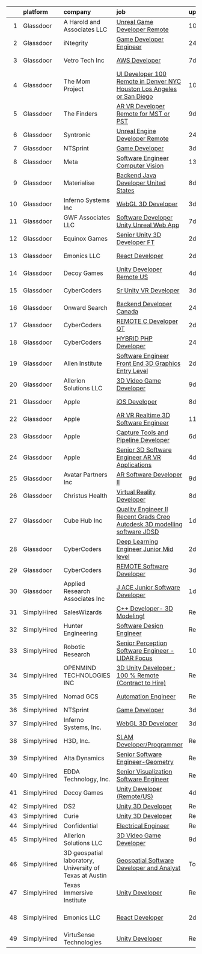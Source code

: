 

|    | platform    | company                                                 | job                                                                                                                                                                                                                                                                                                                                                                                                                                                                                                                                                                                                                                                                                                                                                                                                                                                                                                                                                                                                                                                                                                                                                                                                                                                                                                                                                                                                                                                                    | update_time   | location                        |
|---:|:------------|:--------------------------------------------------------|:-----------------------------------------------------------------------------------------------------------------------------------------------------------------------------------------------------------------------------------------------------------------------------------------------------------------------------------------------------------------------------------------------------------------------------------------------------------------------------------------------------------------------------------------------------------------------------------------------------------------------------------------------------------------------------------------------------------------------------------------------------------------------------------------------------------------------------------------------------------------------------------------------------------------------------------------------------------------------------------------------------------------------------------------------------------------------------------------------------------------------------------------------------------------------------------------------------------------------------------------------------------------------------------------------------------------------------------------------------------------------------------------------------------------------------------------------------------------------|:--------------|:--------------------------------|
|  1 | Glassdoor   | A  Harold and Associates  LLC                           | [Unreal Game Developer  Remote ](https://www.glassdoor.com/partner/jobListing.htm?pos=129&ao=1136043&s=58&guid=000001832635a40583da1c1296a59e15&src=GD_JOB_AD&t=SR&vt=w&ea=1&cs=1_a24a5c13&cb=1662793393530&jobListingId=1008103788961&jrtk=3-0-1gcj3b91his14801-1gcj3b92123e0000-bb7e0099cf957963-)                                                                                                                                                                                                                                                                                                                                                                                                                                                                                                                                                                                                                                                                                                                                                                                                                                                                                                                                                                                                                                                                                                                                                                   | 10d           | Jacksonville, FL                |
|  2 | Glassdoor   | iNtegrity                                               | [Game Developer Engineer](https://www.glassdoor.com/partner/jobListing.htm?pos=104&ao=1110586&s=58&guid=000001832635a40583da1c1296a59e15&src=GD_JOB_AD&t=SR&vt=w&ea=1&cs=1_2f837bef&cb=1662793393527&jobListingId=1008129780323&cpc=5E31031E1AFF45A7&jrtk=3-0-1gcj3b91his14801-1gcj3b92123e0000-4573d5f5e8c55fc0--6NYlbfkN0C7QpSfatUTTt_pWYjh4fmCixpaZixxEgk6WqG2e9JFSn8PLDX21so4BUVMbM-nBKhUj69Sr6OpTqYDA7c7087Zkx1rCN74-lugdvlBewCd_1ZIW96wtt_ZQBL96XnFuywy5_D_RtQVA2RWdPeLXY6wv17lUkoo63IjPOysvG-AS5xisPuiO1ZcwYqzUtykwDh_tDbwXd2mM6ReiDep_KxIkBGmgudrBSbvxCCQ-OBDWiq8HZw7wFAfw6a7PYx5ZYCSbXs7E1t8rHvdHVK-evg1rk7q-im_upQPtRHnF7KeafbnduNqBdg-I74-ZdoG9VbLhJKKmNP8qYbKWejJyhFiplMm5qrQVw8sftZsbr3Tak74nz9J6EIchlXOJGk4mRUpKIuB3Gn8qUWdVaGbEp9M0GDWNnnQLKkC6R12GpnibVkOA37anI9YmeB_QeNMnKelwAnEYZO2yi9EOd9cXtUyni_dcsFIdKkKfFzGrxKeBEosV-m39vOjL6wjuhMh4C3Gdxe3LcMFkQ%3D%3D)                                                                                                                                                                                                                                                                                                                                                                                                                                                                                                                                                                                         | 24h           | Las Vegas, NV                   |
|  3 | Glassdoor   | Vetro Tech Inc                                          | [AWS Developer](https://www.glassdoor.com/partner/jobListing.htm?pos=128&ao=1136043&s=58&guid=000001832635a40583da1c1296a59e15&src=GD_JOB_AD&t=SR&vt=w&ea=1&cs=1_19d293d8&cb=1662793393529&jobListingId=1008114667294&jrtk=3-0-1gcj3b91his14801-1gcj3b92123e0000-79b4c7d52662a4ae-)                                                                                                                                                                                                                                                                                                                                                                                                                                                                                                                                                                                                                                                                                                                                                                                                                                                                                                                                                                                                                                                                                                                                                                                    | 7d            | San Jose, CA                    |
|  4 | Glassdoor   | The Mom Project                                         | [UI Developer  100  Remote in Denver  NYC  Houston  Los Angeles or San Diego ](https://www.glassdoor.com/partner/jobListing.htm?pos=110&ao=1110586&s=58&guid=000001832635a40583da1c1296a59e15&src=GD_JOB_AD&t=SR&vt=w&cs=1_5991db93&cb=1662793393527&jobListingId=1008104756582&cpc=26740BCDE5E48596&jrtk=3-0-1gcj3b91his14801-1gcj3b92123e0000-ef8a33a40c519195--6NYlbfkN0BDp_epf89aHDQhKpPegNJQ_ldQpEFZQsM9OcONMGxWx6pU56EKHF58QjVdAUvn2gXgAhQQvxpsNH7fDirUEibY3AvzPTiNNIe4lTw8eWZPCo-5zhozJ_ZTGQvXqJdul8yHi4U4MoqVYQZpUCAZKTGbcZMhPFF33iqC6pcimaZZ_xHfpC2Jd97uYaSvUggBu6OS-r4gAfaavRoIyHT76tqfZCrNr1yszRGOdhc_WMRzzTBqMCDL4TInFEg9Bivc9iIpARWHsYOnOYURt9jar23ZKEKhrah-OWL_J33prbuR6_zNLvgWkTM0wFaIZP4MunIPZt9s5lBMKSWleBBN1OvWHc62s_yc0RVkeFg7iVW3F3PPFlpSHsAfacbuLSx3nd3ZfuJkfd8TNU-kjm7pCBtsKjXSZRSjJmqTAaFkDWk2fBJhwPtdsUQH_aOFDNS-x6Uu7K1iphKC0PIA432KsTeh6GLC8qnPCBg0c0rYohW8BdWpI3g5t5_uhIEfCSRzGJEewzc3uLHKiI0bi3Z9v4hfFnTwfKKkk_jGKoSEyzi74Vi0ISvP4PtgxDbo178tPj_g8zUioBupwg%3D%3D)                                                                                                                                                                                                                                                                                                                                                                                                                                                                         | 10d           | Denver, CO                      |
|  5 | Glassdoor   | The Finders                                             | [AR VR Developer   Remote for MST or PST](https://www.glassdoor.com/partner/jobListing.htm?pos=116&ao=1110586&s=58&guid=000001832635a40583da1c1296a59e15&src=GD_JOB_AD&t=SR&vt=w&ea=1&cs=1_94063fae&cb=1662793393528&jobListingId=1008106385070&cpc=1CBFC3E34E2A31FF&jrtk=3-0-1gcj3b91his14801-1gcj3b92123e0000-76e8d4ed4d326d96--6NYlbfkN0AYo_ysEmi-N9D-g6x4hDoxwWbDzILIh7p3iecCghkOgCCQ9Hjx-p_46PTVF05XzNP5Z5K71OiC6zoUMdSW3LZvMzecx9XPoBXy4TghAeCSdb8dXvKrDUkzgIaCWvmYeo1SeQbGFdI4NQnpIbRQDunnf92V0Ep1OSri4gPT5T2YNh8Y-j5fvXhZ7qLhd99Y6x9uGNFu9uLzJms86YuW-3Sv6Gt5lX5C11BC53Hc9P-Mha0aAU23M0ObzihmVkTG4cNaU9C40IvFU8n7ow0cuDQ-ieaplUqhTEW_-DRHfwBPGGS8mqg2c5btDKSbD7dmc2xtX2vvt_AgctWRFOw4_vhn6M6_fG1HvUHzGhhR7SV7K1uMjx8okykV3cYl4z6povZYHTeFKoOawquQX286Zil3pqBQL3ROoccTW50tkDlvww3nxDd7zSVKZd9JbiaiPkinW3Trs_sm9zUQ7DIa66y1OLbTVxq_G7CU5rWLnHdHb-BHVaTxlevWEXqLds19xrO-Qv0hrNfBHRtnT7txde93)                                                                                                                                                                                                                                                                                                                                                                                                                                                                                                                                                                     | 9d            | Arizona                         |
|  6 | Glassdoor   | Syntronic                                               | [Unreal Engine Developer  Remote ](https://www.glassdoor.com/partner/jobListing.htm?pos=125&ao=1136043&s=58&guid=000001832635a40583da1c1296a59e15&src=GD_JOB_AD&t=SR&vt=w&ea=1&cs=1_3e95358e&cb=1662793393529&jobListingId=1008129561436&jrtk=3-0-1gcj3b91his14801-1gcj3b92123e0000-76d084cf7005be3e-)                                                                                                                                                                                                                                                                                                                                                                                                                                                                                                                                                                                                                                                                                                                                                                                                                                                                                                                                                                                                                                                                                                                                                                 | 24h           | Detroit, MI                     |
|  7 | Glassdoor   | NTSprint                                                | [Game Developer](https://www.glassdoor.com/partner/jobListing.htm?pos=123&ao=1136043&s=58&guid=000001832635a40583da1c1296a59e15&src=GD_JOB_AD&t=SR&vt=w&ea=1&cs=1_f894cf08&cb=1662793393529&jobListingId=1008120400728&jrtk=3-0-1gcj3b91his14801-1gcj3b92123e0000-c13b497b9d935725-)                                                                                                                                                                                                                                                                                                                                                                                                                                                                                                                                                                                                                                                                                                                                                                                                                                                                                                                                                                                                                                                                                                                                                                                   | 3d            | Remote                          |
|  8 | Glassdoor   | Meta                                                    | [Software Engineer  Computer Vision](https://www.glassdoor.com/partner/jobListing.htm?pos=106&ao=1110586&s=58&guid=000001832635a40583da1c1296a59e15&src=GD_JOB_AD&t=SR&vt=w&cs=1_2e44d567&cb=1662793393527&jobListingId=1008098380623&cpc=AF770993EC679D41&jrtk=3-0-1gcj3b91his14801-1gcj3b92123e0000-9aa4f68b3dd2f527--6NYlbfkN0DYl4UJW4r1Vl7FEn6T9F-rD9lpC-0oMJVSiWjK_MGUd8e8cHXcpv6KPyjLHZEfqkWOcX9hFWx8hFzdOzQU5Dl34JTYYxQ3_iIxcrJBRnNeMQBKfD-8c5EePjLvtrJduIJsdg_d6CF3XkX1qh0pJEeZrWuYJebt361thuqh7fzdzHmd8dNQzCqzSJuJ8gDWKWIsvubSf7xzba1EWIZa2R5eestig3gNwMcL9eGYSezlo-y2mwLAf_A9kiBAmVgLI7cDu1cIUTF5A87ohPTfoU2Y4eN2kxxaSRbfA5_l3F8VIjWbww2og2Cl3JjLS5xh6kpER7PsVkpKwMLPZK-KSlvIp5adH9jFxXhIhLSOJf7jqAMnnUUxxY0_EqtVSZarFwaa67IbQeFaLTDPLjK6rzRwo3QBGE07NGYLzEP08FtOd2MCAFe-iQZmo8NN4Ts1f7-bgi2N_sCopmdhsmRZQdCyVJNhar_p7mc_2J8YQkghIbDndwNtj5UD8kSC5EDBkHXfLbpiOyA1olhWDvk1TSMYcPfh4xhqOxN6UJ4-D-wYn57ft45Sz4LLn47PUBygjGY-vsZxmWoUHbqrpYJtMRJSuE4ufMJ2xfKN3hPJUCtZCRjwJh4lHaqQgtdKKwFrJm-bCLzBctgjR86DPiH-NJQDsWgDWnkNI77RUbpfrs-E2WwbSxZiEDlb1-JGqAj3bBFhy0Co8gDtWNpfKXPGS6pRRWxcNHpgdbHmz3w-fWv5B5RUCk0pgAvB3KOl5UT1r84M3I5okiwfc53B_pPLdbC0vIYLSZgTFgJ2hlp8PtfRaeUkxqoWp_LoeLWfc4tG3k5KYx0J3MyLuXIbh-WLfiAptEr--QHCOkswDQndLOGyzp7XWmippghKvv17ggBUtWqM-PCZB0YEHIzwzievlfo5x6dfOr17t34jE3mbkJ07Hoto2aRAZl6k4rUQRXqXUAnIJvNRRyLAlmaAk1JfAo-cNY2Rn9Y9vQyCg0gfrtnRylbUskT3ELSbtne6d1GvCR6tZZjVgOqAWGqs90tg32ESbrjCadyg_60Xvho8Llww7pmrIV68WSbVo4AqAhWGSvY%3D) | 13d           | Remote                          |
|  9 | Glassdoor   | Materialise                                             | [Backend Java Developer  United States ](https://www.glassdoor.com/partner/jobListing.htm?pos=103&ao=1110586&s=58&guid=000001832635a40583da1c1296a59e15&src=GD_JOB_AD&t=SR&vt=w&ea=1&cs=1_8e6cd39c&cb=1662793393527&jobListingId=1008111452488&cpc=5E31031E1AFF45A7&jrtk=3-0-1gcj3b91his14801-1gcj3b92123e0000-cffead584926eb06--6NYlbfkN0BL1DyQYBK1tHwoBciZhChALBxjrhsy8rFgUIA85pUFUaICefKbL8h73gDJOEWS-68N1mz8TIUkPgY4_V6OzDue4R-Yp5-hbGOmvajeWdo5Z6POZHRFtr9fO4GLUMhd64x7WqSEzsKBZNw1RLMVPwMdfIVWYK46F8a3G54OBDC48IbwSJPDBtgqBeHwze6X36ZrNayV8TLA6cbbJJEfGDX1SypJcBrw_4Uii0NUHDTHv8NTfKe8QNf3ABT8CAsUoxhc3F8nuuZap2nBMwYLwJtGhyWDe7V74C1mLEmSuQAX8ooTmSd4M8hh8AlIS1I0pRec99JdlrTn5JZtprS01bcQRPpTQMxWI5rOQc3E45cLoBcSxFcRnV0EkdDEw2dar_IlkGR4KsB0k7IjJaMwpsXtjx0nE-eIGEnRyUKVv8drdvJBWNxA9kJOjGompgL0Gnrnv8qJL56DmwL385_A-ovWigd20sF3JnAHRfxa4HGEyIV_odXihqYlOiSjYOGlnD2hxWEhWlPhHT-snVqvviZv)                                                                                                                                                                                                                                                                                                                                                                                                                                                                                                                                                                      | 8d            | Remote                          |
| 10 | Glassdoor   | Inferno Systems  Inc                                    | [WebGL 3D Developer](https://www.glassdoor.com/partner/jobListing.htm?pos=120&ao=1136043&s=58&guid=000001832635a40583da1c1296a59e15&src=GD_JOB_AD&t=SR&vt=w&ea=1&cs=1_d1880a55&cb=1662793393529&jobListingId=1008120873956&jrtk=3-0-1gcj3b91his14801-1gcj3b92123e0000-751172b241560de1-)                                                                                                                                                                                                                                                                                                                                                                                                                                                                                                                                                                                                                                                                                                                                                                                                                                                                                                                                                                                                                                                                                                                                                                               | 3d            | Remote                          |
| 11 | Glassdoor   | GWF Associates  LLC                                     | [Software Developer   Unity Unreal Web App](https://www.glassdoor.com/partner/jobListing.htm?pos=102&ao=1110586&s=58&guid=000001832635a40583da1c1296a59e15&src=GD_JOB_AD&t=SR&vt=w&ea=1&cs=1_5d3a5547&cb=1662793393527&jobListingId=1008113847249&cpc=39BF0EDDD7C951CC&jrtk=3-0-1gcj3b91his14801-1gcj3b92123e0000-4a432009221c1997--6NYlbfkN0CiXlXD9X9KmMK7S-b5IcFBvVIey8Qr_VUnbo48CIz6WLzcoSDqneRDku8QlUdN22kKDxpZipBu3R9SWpIpbnBOif_WyzSOpDPBLp8SH237hTTGLeXdTBRvKFfH9-fsxvk44MkMMdxDaDrE8b02UV5PqaRrbQQ8HJ-GwRkEgP4BK_mMhjuP4gDN7JqybcU4ryt4DK5qDZN_Ev8_QBd8jGrIfODYCA9PVqnPwF2cQv9-Etzc058VKas_p-vyHe5IelcjRIEpEyAvT2SUbspzl5qDMbfvnxJXIIG1v96ZWzzzRC_M7Gj4bZjDxBzK-2eGkMSO2XsDK6kRPpwH63-QdGUXB1Km4vAOcyq73XoXjdhlMCBjAf4yoGe7Pi7SozbBj-Vvnk2xEN8EuRvUAm-5ubdBw9vXbmlIEt7Dg0-AnAzcmK1hl6csSGFcK-Y0hNkVknBB3_IgamE_08gIvHAyloJgOQsdezpvsqFJnJurhqs9TQUzOgQuQcjlunjzzdDh7_EFxEEfIFAZk1gC49TgkYF6)                                                                                                                                                                                                                                                                                                                                                                                                                                                                                                                                                                   | 7d            | Eatontown, NJ                   |
| 12 | Glassdoor   | Equinox Games                                           | [Senior Unity 3D Developer  FT ](https://www.glassdoor.com/partner/jobListing.htm?pos=126&ao=1136043&s=58&guid=000001832635a40583da1c1296a59e15&src=GD_JOB_AD&t=SR&vt=w&ea=1&cs=1_39fcf83d&cb=1662793393529&jobListingId=1008123814500&jrtk=3-0-1gcj3b91his14801-1gcj3b92123e0000-555ec9c15708c8c1-)                                                                                                                                                                                                                                                                                                                                                                                                                                                                                                                                                                                                                                                                                                                                                                                                                                                                                                                                                                                                                                                                                                                                                                   | 2d            | Remote                          |
| 13 | Glassdoor   | Emonics LLC                                             | [React Developer](https://www.glassdoor.com/partner/jobListing.htm?pos=124&ao=1136043&s=58&guid=000001832635a40583da1c1296a59e15&src=GD_JOB_AD&t=SR&vt=w&ea=1&cs=1_453253dd&cb=1662793393529&jobListingId=1008123857444&jrtk=3-0-1gcj3b91his14801-1gcj3b92123e0000-991262e9ccb51668-)                                                                                                                                                                                                                                                                                                                                                                                                                                                                                                                                                                                                                                                                                                                                                                                                                                                                                                                                                                                                                                                                                                                                                                                  | 2d            | California City, CA             |
| 14 | Glassdoor   | Decoy Games                                             | [Unity Developer  Remote US ](https://www.glassdoor.com/partner/jobListing.htm?pos=127&ao=1136043&s=58&guid=000001832635a40583da1c1296a59e15&src=GD_JOB_AD&t=SR&vt=w&ea=1&cs=1_43f1cdf0&cb=1662793393529&jobListingId=1008119531448&jrtk=3-0-1gcj3b91his14801-1gcj3b92123e0000-9992df91de9ca1c1-)                                                                                                                                                                                                                                                                                                                                                                                                                                                                                                                                                                                                                                                                                                                                                                                                                                                                                                                                                                                                                                                                                                                                                                      | 4d            | Boston, MA                      |
| 15 | Glassdoor   | CyberCoders                                             | [Sr  Unity  VR  Developer](https://www.glassdoor.com/partner/jobListing.htm?pos=119&ao=1110586&s=58&guid=000001832635a40583da1c1296a59e15&src=GD_JOB_AD&t=SR&vt=w&ea=1&cs=1_7e2aa150&cb=1662793393529&jobListingId=1008121399360&cpc=FB7E4A1762AE5BEC&jrtk=3-0-1gcj3b91his14801-1gcj3b92123e0000-1b57b942a08c01a4--6NYlbfkN0CpFJQzrgRR8WqXWK1qKKEqALWJw739KlKqr2H-MSI4eoBlI4EFrmor2FYZMP3muM3b7ixLItdhif6tO6LKs7U8ZN47Q-qUMdDOH0TRIB9glu52wHWFw7WGg69Q7aGLVZJTRMSnxe8iNpruyHF_5zr5aWLxZBdbRr3PumadwGS_lJ1IxwOnShvqPzQjEydHkjbyc9gjtsqLwq-TIbqAyQiLvO019dhJDvUfpeIVp1Fi_pANPA-zDg3S7U0VHBM-HJCk9WruMql7cnAD7TDpH6AtMCcHov_tmKh8EmusRdlxD_SgD5Ne0FGtUusJ7qRAfzu-Osz49Miy6uWhYSWUDkZvxt1B2m79Fa9SN4kgPz_yEGt4qQU10ugC3wPjZpIXdCIGMj36RHCIc82VUF7m52P2hRcxjAQasINUS3t2ounmcFJLFRr3pcRUK_FC2QHM6yp697_Gp0pM6ivo-nsKSnn13EXLxoQtNSlUn0thMe0PXh6KOdUCrlXGbiTrlldDkZ3zrZvuTgdfeSYz--Ms8Rn8y3Bts3UC-BUR-on3kQ8T2R08mdFlfgGYAUpjjPhifvEL4YHCpvyrSfn1SJwQEFKmPGQDRn_0sAkxCGhIponwRKxBjmHRfqZznpSd4XQcO66F-_BEItOgByCSnZMAscKfWlOku1E18AmdSpv-hctRc4vM16dMCAyct0Kx13jEYi13143UWkb5T0j4UKOtbPUtL_6WzcAM-jU7kpjSRS_R0we8qDPzcP9NEb6-cDIgRGmcd8hHgNphGWG03k8PCCBORr1C_3C3JtPZ4FVx2ZT1OIz7aNOswUKNyfHqRvOfMwFNhLOvm85v-ECDbCq-YOSoavoUh5Ri4iPU_FPgdhrwbBfEQZe5LakEQePzZ8h5fdOSJAFOMqgsnEvgA2lbyiOlg9hRxM7vyxsI0AOmwxrty_s5ZPp_L6EUQWmSE9Gq_solxBrAQoHb3Wbb5BSWu7_MqvojSd8Onbg%3D)                                                                                                      | 3d            | Los Angeles, CA                 |
| 16 | Glassdoor   | Onward Search                                           | [Backend Developer  Canada ](https://www.glassdoor.com/partner/jobListing.htm?pos=108&ao=1110586&s=58&guid=000001832635a40583da1c1296a59e15&src=GD_JOB_AD&t=SR&vt=w&cs=1_f9af602a&cb=1662793393527&jobListingId=1008129277669&cpc=C19BE7EA145E205E&jrtk=3-0-1gcj3b91his14801-1gcj3b92123e0000-e2a2c0b552c19a36--6NYlbfkN0B7YoEZZ2QAGDyEGGmBPAUWSHc1Mt3sMCn9FehKcWA3wwfxcx19LEZnY8Y4HGhdxxpS3KFaZ0UOrG11EP25WyP7ulYeS8GVyGXeLLpvR3FjzLaaa-2hBhUho2m5vsHtlvRQ9wQhacVh8veuJEeFgzD-XST_vn3vjmmNeKNWqJIYp8akG7RnRsuINBqeHpkj230AGLLk5315sHulv4OAu77vm3-VtgHhyfhYXhAoLc8bWbCUF3wyRxTPFFfJ_EpY0ttETnn7ZwyBdH_DcsX5VJHewwCvTC1e5Cy6EjbSxf76AovuAhUYbrR819XiOWV0lrNSc6Wc56Ay4A1ZuV6hV2LwFucof5yUxLrtGoidJqMMJyMWYjabpCFQPKN2KpPNEVSk2KTv6rVnKrq2u98dDsi3cej_mx2CGZE9q7NkxTA0MMf3p2n9c4K1-d2s5tXQf7d4FL9RebEKX6MHNTSpFIG5PQItg3LdKbxZy6prLqYYsopisLdVmmNDztjkLOBU3wcu-qdzudzmWnlqI4sxfgS2vpBDfRhLVdDUTWZqrs0xV_E8SxmAZC3dbuUZ3nPhQmtsmSdBZgx1Gm_qcsPBw2NjuajMv2nWfj69dDt7WO4xppQxs8ENPZa_w9M5WAhDQnTnJD8fhh7NMwWshA4Ndiui5VLEpRkLyl8aAV0ojayoPcCiQy_Qr0Q1rIivZDl-pAwUfiwoi2WkeYuuO8d0bXMg8baOHhheF8f5ilAD_VNrKfftnG9fhjQfqYGjCzxv7J-fcWGNx4VQateNehq636uHz3d4_IxDkMtDG1YyYALKNY2RPp6AR-nCJ6M24MY8-Bu91csMB7Vc3uMu24js2U9NS231zkhm-fc89gGhpL16vLrsh6piKdv7NkSozFBLLD_mSn2_DpF4dflsVam0UFoXYQYzXHevqvMDN1_Yaub58LiVi89wbkvLpqBVPYv_3s-qJ7x_XTwBZzi9qYTgey_K0iJwSbXU37fSKhKOHe-Fg-luxK0m0hyimNEY3aqqH68%3D)                                                                         | 24h           | Ontario, CA                     |
| 17 | Glassdoor   | CyberCoders                                             | [REMOTE C   Developer  QT ](https://www.glassdoor.com/partner/jobListing.htm?pos=114&ao=1110586&s=58&guid=000001832635a40583da1c1296a59e15&src=GD_JOB_AD&t=SR&vt=w&ea=1&cs=1_07cd52df&cb=1662793393528&jobListingId=1008124641992&cpc=32EE424DE2B657EB&jrtk=3-0-1gcj3b91his14801-1gcj3b92123e0000-c32b3e25991943cb--6NYlbfkN0CpFJQzrgRR8WqXWK1qKKEqALWJw739KlKqr2H-MSI4eoBlI4EFrmor2FYZMP3muM1LhQYdYuJckAbnbUSQT8IFC5AtjEO-xkX4thX90q666LFUDS_DhjYu1LkLnsr-5YWp2DDzW8Duth-GtSJg0V933meb_C7_iNsjVbmVvo_YpCiSOvgRuld3tqkkdBsCVZve_fLKCPFxsmCfUopFx-DTuZijenaX8STUHvbV8-BsIH9Tncrnc-Fr-MGf4fLBQznKRSG-5W64xp64x90xdDvZwwMtytljv5_kGXxTvkaLUKDVu56zGZCvXlxUrj4uC-sYngXSRBd85QBYUJlEACMmkbkYUdvVtqUvzz6Rh9gh29xEDcpJsFQyrZuOUM92YBfuHSwwEUvJ1Nd8EYykFy-wVVPP7MFEDx9t7zRTJhpRGtiWBjzMc5LEisVci-wL_jkPNuxEVmiSiQhgVngQ6MRRBh0VXkoXUi38fVQcPORJvkP2G_rNsLvdAVkcZ_9uJiESkzGRB2rpS-uBHYHqHu-3hYP58f7FbIHXaelDscuNvPnbBwADRa4ZSqjt3xE6-VHUKRxYhJbcMwDkQpUirwxnVXswk6jJVQXuAH7xSLHCEvgpif6BZLcRfEE-68hTn4m7xYitvApVkGxogt3WoQ6FxZ1pI0E04W-QuBswcNWfDR9Wqzi9Tz6LC39GU4JyeIyLwZmQ0WPFWgULIT1fnGh0tjxNWU5oUL-_moewCJ9pMNs_V0Y7rRhJ7_XX4sRkq44wFCAocUvNM_1apgh0ND1IrVHs9pmTuHshHdImiPInfflfqvwF4xwWJwA4ouvALxSuzOoNa4Hi08jaec0FfzIfPVE0CGuJToGHfBnaDXez4Pz4zn96_8hFof9d_d37MBlShvx3ByT_IiRIqBGvrkmoLHrO_XCW_fdY_SURDA4mmUDq7HMFd7xHCzMGjHA4gxuOLSDpVxuihsOrsT6Rx21i7GZL6Kp-d4WuurF4NFPaBg%3D%3D)                                                                                       | 2d            | Cincinnati, OH                  |
| 18 | Glassdoor   | CyberCoders                                             | [HYBRID PHP Developer](https://www.glassdoor.com/partner/jobListing.htm?pos=117&ao=1110586&s=58&guid=000001832635a40583da1c1296a59e15&src=GD_JOB_AD&t=SR&vt=w&ea=1&cs=1_5b594dfa&cb=1662793393529&jobListingId=1008130292926&cpc=FA84DF7EA1EC2398&jrtk=3-0-1gcj3b91his14801-1gcj3b92123e0000-dc36a99965e5442c--6NYlbfkN0CpFJQzrgRR8WqXWK1qKKEqALWJw739KlKqr2H-MSI4eoBlI4EFrmor2FYZMP3muM2IWa6aK1nUKn279HXYEh_yCJTohgDy9MiKci6u_Ecm3cr2f1DvM8mIYZKiyQ9ZsGv6Vfa7TBC1rFdS5OdWKgalSeaQRlV9ce3VKhwDKv4ec72bwyxZkkJOgfcfiyVA01g2WhIupFdLUx7eGCWV2dzBQJdT9hWeokmEghGSPEy5d2fr_70EAyZc6cFv9JM8W-K9PP2EXhsgm6yWVJmgenftD3GpjPcVYGtc1Iy7HZhfLsS0DsI00abXBH3XMr7-H-Rx7XRLZAWlTuMf29ymwJkXgRtSyCzhDvMlbCguSC2u0IOmemqio34rBlAmMRFKBnDtwEpoiA_1fJNum3i2BfctGoZPKT-mSBy327cfeg9Q09l8BQgmxGuUpXyJf4sQC53SQATqVc5sbPE6Gc2pWy8n_OmvTS9yBApe9_YfRUD5DsC5kX4sdfAmSK_5mYZ5_yExwnKa7HhdTRRf-wYfZ2qx91Oq52EeSiaBNsYgxAGk4rMPvIsqEVHLcK9UX6aHxmHT6JUzxBZMi1cS-xp9nYpGZqbNoKqxfQhzFk73VqtOPRJiv-EnsU3X_7F05Na2wFXlFivIQsQomjtowozLo2vegn_JSUFcofPwjV5oa8V9DDi0rUaeNisqzOjG0bOGDRCftSLX3VuC01Fu9cykTshM_fYgPrZW5Ns8WJhyLmcORiJAoVxxYVYCpt643lckJ9qoQDXhsKtgTkkXuUzheNxl2GcVB_9ZtKUVw98pvRYybSOFcJ3BPPWrZgfJmJ6IHQxgvzv7CqmQEckWQXb9j9y3nl5JjTQKpONjRHZGLmETs_7QqGe_vFF02rRzEZDyc21UKIxDhU61wUE6v57rWMBULVCuO-RPC0Xf3XG8X_VJnY8eAMVMEeb5dUSIZRZoYGNHoatUlMDp4q36uuRslGrNanvnLdAXPQQ4cePx2EghI9eoByVzqR5m)                                                                                        | 24h           | Cincinnati, OH                  |
| 19 | Glassdoor   | Allen Institute                                         | [Software Engineer Front End   3D Graphics  Entry Level](https://www.glassdoor.com/partner/jobListing.htm?pos=130&ao=1136043&s=58&guid=000001832635a40583da1c1296a59e15&src=GD_JOB_AD&t=SR&vt=w&ea=1&cs=1_47cf93e8&cb=1662793393530&jobListingId=1008124239711&jrtk=3-0-1gcj3b91his14801-1gcj3b92123e0000-569bdf05e16fe674-)                                                                                                                                                                                                                                                                                                                                                                                                                                                                                                                                                                                                                                                                                                                                                                                                                                                                                                                                                                                                                                                                                                                                           | 2d            | Seattle, WA                     |
| 20 | Glassdoor   | Allerion Solutions LLC                                  | [3D Video Game Developer](https://www.glassdoor.com/partner/jobListing.htm?pos=121&ao=1136043&s=58&guid=000001832635a40583da1c1296a59e15&src=GD_JOB_AD&t=SR&vt=w&ea=1&cs=1_eebdfc41&cb=1662793393529&jobListingId=1008107385349&jrtk=3-0-1gcj3b91his14801-1gcj3b92123e0000-c5265644ede30393-)                                                                                                                                                                                                                                                                                                                                                                                                                                                                                                                                                                                                                                                                                                                                                                                                                                                                                                                                                                                                                                                                                                                                                                          | 9d            | Remote                          |
| 21 | Glassdoor   | Apple                                                   | [iOS Developer](https://www.glassdoor.com/partner/jobListing.htm?pos=111&ao=1110586&s=58&guid=000001832635a40583da1c1296a59e15&src=GD_JOB_AD&t=SR&vt=w&cs=1_d9b57000&cb=1662793393528&jobListingId=1008112467706&cpc=FAE5E775D180B2FB&jrtk=3-0-1gcj3b91his14801-1gcj3b92123e0000-3a23a682d87418b0--6NYlbfkN0BvKrLyj5gPmtZO9T8euul8TCxuuKNOtzRJOomxnwSEodTz2Bc-sPZl8WPllYOnI2h9dqokBSg2ztOFA3zfXqVxJiILid935XXx00ELvxThXpBP3LYD3KH3TFlePrq_7XaQvWhw22CXTG7IMlDbqvLloSY2mhLh86hCN2Vr1oEfIFnayKVuoWUeH5GEKF63cFgr_4v8YtnJIJL1Nqxfj0NbVEP-DJzuF88xysy-nToMfhi-iXFNgZLE--peEue-tJEhpVmf-APQMes6t_3E8B06HUBOgFcDFfomNw4g25UW2N5_kXy1BwoZGnhFqr8yLPUNtESz-mO2_MdDztqyqMfHA10cCjvoQVYAr3AiWQ6hZRblAmVPNk2AA0_-wYTdhNX7DG6iFNKUrh4uEfCGw6PtbAQbj7tJJH5qq-WAul0TpKbGXWR6hZjOm30djDVhjrrOEvLIbiut244mp0aaFn6jDYFo-Sg9EIQUahra95zlWNqnaIx1EA3HxNORSc7FoOMb4m_YsXHTMAW0HunXL2ceetu00WxceV7nVSExLxOOdTdzhIWT6ITuWtdK-sW-W86MncF772lQJklolNs6uLNVB_u_WFk3jOXcwVd96RRdAdpLDRU4CEEAObcECZ0zXezCogs9EfmuMxtynRqs3B0Yi7K1ZB9K9PQWa4Dw8O7OylY4TBsWDNoqUXFOYa3I0ygF8QQJZXASO9O4zRng_lcOOxGt3R_VttvKtT1TRADVC9bx2HLaqeWo49Jay-wb06foWVWM8YeWfmz95qcT1BlO5ht-6yuRWhWw-e60Q-O0dXCLqzjoOQcNlqm1X3l_tD1G0W81xsMSy11wUObU7vJpCyd0RThHYoxt8iiTrGqps3HDYayIJ8dyUVDGmdxmRUt51-brXoKxea4ujnmb97uQZ4J_d6309OI5rpef1H5wxBD-RgjC9jKuVA3R9Tlowg4lfiLLs03G6Q%3D%3D)                                                                                                                                        | 8d            | San Diego, CA                   |
| 22 | Glassdoor   | Apple                                                   | [AR VR Realtime 3D Software Engineer](https://www.glassdoor.com/partner/jobListing.htm?pos=115&ao=1110586&s=58&guid=000001832635a40583da1c1296a59e15&src=GD_JOB_AD&t=SR&vt=w&cs=1_6c75fdba&cb=1662793393528&jobListingId=1008100584133&cpc=AC285F3A3ECA6BB0&jrtk=3-0-1gcj3b91his14801-1gcj3b92123e0000-be74c4599b441ffc--6NYlbfkN0BvKrLyj5gPmtZO9T8euul8TCxuuKNOtzRJOomxnwSEodTz2Bc-sPZlbtkML8D-m4ppbenoaghDiVEtRt2-ECRqRyfWCRKa_Jz5GoeDNoT-8CfXL3jdHiysjKuh-j4TG83S-ZboA80dXeTHzfspT9O3Ra4hPABGHU21EAaua9dWArILMD9BE-vY4SUIQEM6KTW0nd-yuyjEne1-QdNNOaUKRIz79GJ1-CcG5SsYjAfnug3n79x0DKUkERgFpUQTVdIOtgAfRPdpKVGKrCgwnLercvl_q288IQ8P8OdVYOAjkyCeuLsVp0WGdBQJNvOBVg925IBzByD-qdb0SKXQUtyYZNXkFy3LDuB_Xjlqor8B8Dw-didUiWK0TuFsLLSNn5uWGkVhwfWaLG6yrEdK_xCVJn0cuI0OzFu6OKdA8nBhJ2hg5iG_d4T2ZC1ym9_qvHtrLrotWhS3b1vSzf9HH84p1X2kZXyo978r43xCZiLQoX69SEYj_rv4KA2LuoOiiiY_EcUFVcFAZZNL9IOODpfj3KRS3fxceO0wlsW00oUwkUORy23pFgYPhdcZKKEvsYiK4RypW4I3WPSAwMOp0GxOdVc_iLxinNvPYVEMUAUkC2yspm4xGGmktp8t_9Ie9r09KzzMTAuM1xwFbbDh0GOkcuClnq8_tru3F9xNRUZSY5aYRWT_cLenZdLhjXWwsnMLhXTOFnpCkmYotdpd8_KZ3Rt30xbXdq2L9fnFYcUYmwVhUdhQcv5dHEHR_sgXP6qYwp18-z71ZeIi7_oWCEipTJXcviLYTJ3o8lftTfpKPz2LHxPoZ8JBl-j2DVPtmzD0lbNfUf2mb3rvUTA48U1GrHVorUkaQwpIcF3uo8P-zK_49zWLA7n3jSbYDgy8f3YH3v1UM4H_3klkgwB_7nKWpkGREZnAhZn-QBcG0r8Kv-8ykaXHl5SLd3y_OqCT2dm69rRC1FutthNTa2fLPa4Y20XHxfmqCpk%3D)                                                                                                | 11d           | Boulder, CO                     |
| 23 | Glassdoor   | Apple                                                   | [Capture Tools and Pipeline Developer](https://www.glassdoor.com/partner/jobListing.htm?pos=105&ao=1110586&s=58&guid=000001832635a40583da1c1296a59e15&src=GD_JOB_AD&t=SR&vt=w&cs=1_2d61f38f&cb=1662793393527&jobListingId=1008115940683&cpc=AC285F3A3ECA6BB0&jrtk=3-0-1gcj3b91his14801-1gcj3b92123e0000-aed41e2bc060019a--6NYlbfkN0BvKrLyj5gPmtZO9T8euul8TCxuuKNOtzRJOomxnwSEodTz2Bc-sPZl5OJ9R4TJsNdNXIS6AYMhnGdboE4Qn3m2qeEdXprSlMk0Qec9nSBI_OrNLpBYp2tDdfqauL1A6hBPjLacG0LQyuO2XFfreA-MFOa8bCKlHinUQK0leaewlZqVKyv5dEYpNGcYT9_oi1LP8wgLAX6B0fgCk6Izfa-a1pLHJWGloKlUaIqyMzCv-Rayeg0E0TnR-CzTdW263yPqIwmFiORwUV3bQjxs1ucwQHlT0aaFKwQahy0Q5DoMx1rFi7dDqoB20tOWoDbY-iAxIqcoWbnmTrwYAfXj3V-jmULf7ykC69WUcmNQzH8zMlVHlp2F4zlRjWxV0zr1BS2iHOY_fJJo_2BvYvsbYGmOkKx3q46UIlIJrVIeQrE8MD_L00zz7_YkexvbWqgJTCO2SrwChMYz4SoD69K4w3B3bD1n99o6k-hrwGkq5bPxVX6o44pfrHqtrCBUsgMuZ7Sb4Yqvpbuu3EpF6jLYY6G2SojyRG8a5mekUVjDXXlMoZbbB-JP7ZiqYhA7inXs6KmFIkoSPeEUBJp-7P8XvCv2CsQUewjOGFnPc2BthZaf6H8lwuFvLYP4cAjWZmj8w_jpDyxlHlZtkWU6voz6XCxaiXh6phGWTzf6IaBWCuWKkmV-DviQRLwMq5xaZJ12IFQajH5QDXTA87Yy67SF_boXWP27j08qhpu0TW7swI2NAzwmceD_FQHbzHHM7DySpQjMhrC_9a5weCzmOhCiI_hPLncwlUdlYqvApbujOtOBm98tKH3WQ34YyRcH1yJ-WRBQuGKt2c4QEB2Li5UtDbjOkifnumXsdZgB3KwYB3jLm-y9G18mfwtMOxiqDPhGDAy58cIjIu5ICYUGlAzVLHLI5KaeO2IJV0wOGUm3JjylSLUwgv_nXhVfelYGqZpyAlnk99R-TuRS0LBws2O3qxDX)                                                                                                             | 6d            | Culver City, CA                 |
| 24 | Glassdoor   | Apple                                                   | [Senior 3D Software Engineer  AR VR Applications ](https://www.glassdoor.com/partner/jobListing.htm?pos=109&ao=1110586&s=58&guid=000001832635a40583da1c1296a59e15&src=GD_JOB_AD&t=SR&vt=w&cs=1_9237853a&cb=1662793393527&jobListingId=1008119546890&cpc=F41FEAB56D215062&jrtk=3-0-1gcj3b91his14801-1gcj3b92123e0000-770073f119bfc8eb--6NYlbfkN0BvKrLyj5gPmtZO9T8euul8TCxuuKNOtzRJOomxnwSEodTz2Bc-sPZlbtkML8D-m4oj7_VbaRCaCrXGg4CdD9EhMcs_M4RWasuNj9egCYIqnyNIrBegjZJ1cPwRGaklGMmngDuL3gvZkORITPjv5emAM066W6l5V3qp0ZEmyipZeyUqKIxxNDDCMfp2ObA-iD_YjdnJAwDCNZlttyUOkyl6pKEqRqPPvrParq6E60ev6oeCMa-4o46mbxUPcPOA_uYdN71iQfJYaGg6oKummRebqI1hgKQXYHKzxE20BrfxXdCB85mBZ4Nhibqu-Mclfvm3idVzauT5w2RPQdD2Dpj90KNKCx5GWTmbhWuw_EhsQ96a1I9ydKh8_qsuRQKhvxX8O0qR6WHQvmwSNzDSm8mEJ0bjlE9Q9Q4Zg_6qndlzfkbwlFEmaiwZk8bP68N4pdWxQqhvcZ5UHG0UB28TXcMory2lWfu0MblN6pltz0nCPr3_wwHrNbZI5hRx1XGxzpukpADL9qtpL5jgwmQf-W9ZZ1C9brYCrVkm-6U4VcacpTKev97w3Ro-0-ELeWRQElubXk0PBWIter__QnhjsqZtsLsl8HXjT8h8uBkmCCdsdwkEgE0PqviQKWyszXsZtA6CEPVDVfp0_x-vEmstEt11WyJ4RmAQG_56KoX3L32XHzNp3MfpRhtoqnrCcDv1vSo9PojrALlFr7qQyTsLPKaFsZVmSbKAKJ8yyBN2HpTBaLamuNHf_3YSsinhzKYMlH-qR2mUeBGsiFgcx24_aInMGQxZ_61DpjbYBuaPX1imJdA17xnIID0v_jn1J-6ZgPySV_abY8xz7KaK4X7lVb2eyyzzGAgkyxrqBJed4xyQPVV4xUr5WEE1fyueK3ocrNBmTNHL9-fkP4FY312_83ggC3cuzqikM2VKtjMxeQ0JXPmxRJ6xGBlz_gPsJTDN6_6RgqyGooEvdZ0_0blr1py2ae_xOJE9oga4etbtIJcOmQ%3D%3D)                                                                     | 4d            | Boulder, CO                     |
| 25 | Glassdoor   | Avatar Partners  Inc                                    | [AR Software Developer II](https://www.glassdoor.com/partner/jobListing.htm?pos=101&ao=1110586&s=58&guid=000001832635a40583da1c1296a59e15&src=GD_JOB_AD&t=SR&vt=w&ea=1&cs=1_442a09d8&cb=1662793393527&jobListingId=1008106665313&cpc=39EF89E0C6A5CFA2&jrtk=3-0-1gcj3b91his14801-1gcj3b92123e0000-e7104cb7571e10bd--6NYlbfkN0CSE3POay3L6XNXi0aipSscdc1Zs2V3vZI2w3p7sV-Wv_VoR-XsUxX86YfQ56zr2X2DaYELFy_C3wUXcLlSNQY5XhgcS-qb-mOfK5GZmOQEQaCEWWGF4p6F_FMb-3_kziIFa6OePOYEvUBuJ-qJs-wjHE-bkIxGqY7SQZGqOKMNDw4LScBAKRt_vIAGn7gMza059myoZlOgi5l4vhbyBvIxQNj9nUICHza-u1vF3QDz-OYOD5Taix6x6M3brK04M1DAx3SeXMwKz4RwPKDqOS6XiLSfqcH4aWJaX8enXo469ilJrDzmrOPari4cNZa4J9AxRyKq0nHyuCBbUJBxjbxIeds-VcAkgFgGrdlFXQ6wxN2VKZFVllZ6y1JGd1HZM1bruquC1N-b_SVD1IN7YqqmcF1VQHfUX-wC9SRrbmZFP1sin4_64EJ2HIw0EkyvYdnION60CSLOWW-Hw-dN6ZB14X42Zm7QLGRU79afvQdKudBmYcU5R2WVLo0dPNd-7KA5pe63_5PlZA%3D%3D)                                                                                                                                                                                                                                                                                                                                                                                                                                                                                                                                                                                        | 9d            | Remote                          |
| 26 | Glassdoor   | Christus Health                                         | [Virtual Reality Developer](https://www.glassdoor.com/partner/jobListing.htm?pos=107&ao=1110586&s=58&guid=000001832635a40583da1c1296a59e15&src=GD_JOB_AD&t=SR&vt=w&cs=1_38167f54&cb=1662793393527&jobListingId=1008109636495&cpc=0FE1F5EA2BC84A01&jrtk=3-0-1gcj3b91his14801-1gcj3b92123e0000-7532e83fd44a413e--6NYlbfkN0DJ9JRso26i2D4tQcfl1gtFXJkAeNCKWTrBM27lH9GOblpLlfXdLf9Oa44B845qjcfg9EnfdyU5JUoPPudWc5vZTOrT9P57j4xw7V0eiNlNbZ9YwZY4lvNNJ3z_87j3twfBIEBy-p9_urdH41yj96TxS3thBE-u50c2zijZRekBzaudpJnjBZUwsAoNqJyjPCR4w5gDY-CTi6-N8ecX0JRAnBXRUcVjGnkIC3-JYVXHf1WqAcvD3Xup-wQrXWH0Ge4FpXFJk3Oqwo2pgXNcGv-47fzjL_uw6h4yxNjU_zwnE4silHdp8N8MjCLGMZ0XwmfatoNJagtbxhqh8atvKeoJrp7qEskNKxb-MRsmvflD2_C3zH6vBu5NdfYkwQsNP2mfd5yz-7VFZnw3htjnMWDZXLo0svgmB0Z4ZYCNTG9oOC3KAKE55I7ob6mEoK61BXY508ghwPUiV1OBAa_1UHZgBWvKmUzDrjr_7kMso_f7L-Q3sYynmmJNpM5B0wEOCJsgqU0iW7O2UUlnk0tEBe-nCN3F43hR5Fp2aEBBdyDMQSDAZb6aUrDcXBXddmTBmKw%3D)                                                                                                                                                                                                                                                                                                                                                                                                                                                                                                                                          | 8d            | Irving, TX                      |
| 27 | Glassdoor   | Cube Hub Inc                                            | [Quality Engineer II Recent Grads Creo  Autodesk  3D modelling software JDSD](https://www.glassdoor.com/partner/jobListing.htm?pos=112&ao=1110586&s=58&guid=000001832635a40583da1c1296a59e15&src=GD_JOB_AD&t=SR&vt=w&ea=1&cs=1_ad159d54&cb=1662793393528&jobListingId=1008126674449&cpc=A65DF3A704A48F9B&jrtk=3-0-1gcj3b91his14801-1gcj3b92123e0000-12f8e2fa17b33b95--6NYlbfkN0CYTrP2MReuBlROm19G8TXqBXouW2qqVrLkihxTFAjaYCIWXfRtmZrShEMZzAnDSvdIto_hh2QJjksBRr9gZe-sMxq3m62UDV2ABufau1GS7nSJwW0jSrvDEBuUHHxtuWjNU_6csNp-ocKyeT5Ciyawg8L9_J7xyW63G5VtNWSIB4W-36Eb71uS9X79bEs_qZCjAaaWDR2Rm6PnEgGYvDj-w_eyAMvhK7Y8FwVSHCfxUlurwcYQlI5WW8MhOQB_L3Mi6Vyx7cp23IEk8oKbDVfhKx0QL0yAEbhTeqwfMJtoJseycjX1g7YH4AvTMYqLcFlrOJJS94ySNwI6dC4hFxHxKpqOvT4AgJ7vtA4JTR9J5lAoI6y6O3GE0BLIQE3f8DpOjBNJe8Mr3E54SXgNTj63T0idNKdKtrW8iO1sx9H7l3ORk1PlTr09shYWs1nW-Gv9CkeS4GMNenpXepWNyvQbABuVZu6rcO_8B0umbHQFLf-Hh75XBtXv7OdeYvh-5b8csz7wHCy88_zGISnSLWWK)                                                                                                                                                                                                                                                                                                                                                                                                                                                                                                                                 | 1d            | East Moline, IL                 |
| 28 | Glassdoor   | CyberCoders                                             | [Deep Learning Engineer  Junior   Mid level ](https://www.glassdoor.com/partner/jobListing.htm?pos=118&ao=1110586&s=58&guid=000001832635a40583da1c1296a59e15&src=GD_JOB_AD&t=SR&vt=w&ea=1&cs=1_9fedb5a2&cb=1662793393529&jobListingId=1008124642898&cpc=F4EED0218A761C36&jrtk=3-0-1gcj3b91his14801-1gcj3b92123e0000-2b621eb6ceb6d15d--6NYlbfkN0CpFJQzrgRR8WqXWK1qKKEqALWJw739KlKqr2H-MSI4eoBlI4EFrmor2FYZMP3muM1LhQYdYuJckL5CFyuyevhjgHzkuj7jBfSWniKp3yopvM-4RZ3iLzJLlEW5I9yByR2fOlM8JjCgnxILbMhIm_xtyw_cTaiJQCIACPHhA7rfAxCgmv3oV836Fke-jHnfg-_5QWsGzlTyQhPHiLtTIUuxziU3Sptej6viSNl-k1sAN_kBHNgRUugqb4DuNJKxQedTwV5hWdCJ1-Ik0j7MJlikic7hNsdlvc4d0v6T-7pkcw0RprFp3HMbUR1-NhVb9fvTn5m1zO5FMc3tZ79zkJErByhYPdpZqOsMCBn0P_jV7sYEnRZ-oXY3511-oYutwlaFpVi4xgrYU1XKAy-0KL3YTChPj3pen_Sk6vCedh9KNEFYc8B1QiXDduewX_UPUVg27fRP0kKRs4xT2X2bXArReBCkEVDZn-YhKxsiVbdfTVNJjkq_qKotrXC1iotkeu4OqGxjj3BxGUm-YnXF9dUOJL1sy-SRJKffsZnZdvs6mEOH0BR7pBs2xLF4zgRa5tu3Df7OhVs2q_MHYQ9L7ySKf-v5FWDQZsp_5TDBbM3jOdSFowvUwyVnvwKqnPVO5KB59nAhx19vxxF2SU_-6mWg2vf1uHcHqXQX7fR6cbVWKlFqCAdnfzUWq_2OGS1bxdkOUGjBaSo_iEHETxFTFkr5E5X9OM9yp85mGOi5H73hLWZqEJ3wo7B6Je-hU5RptyGo4JnyqudhFfkxkZMo1CeTzfVYOy81wd-C4SdL5uMlcs1Foz41xElDOy-O_Qlp-ec2WILwyf6oDW8r_KkSPAJmo4iCmExasKsrlCVqqRjDDsBWP49oiGqAQiJehlwM-mgc471HWjyVesqX90fUdBNixH6RW_dcTEOWHhXVa_iduRwRdiD3rbiW6fJcmQXznWok0YbxvzxJgpDaAwNAIsNFFz3TX_dm2SA%3D)                                                                                   | 2d            | San Diego, CA                   |
| 29 | Glassdoor   | CyberCoders                                             | [REMOTE Software Developer](https://www.glassdoor.com/partner/jobListing.htm?pos=113&ao=1110586&s=58&guid=000001832635a40583da1c1296a59e15&src=GD_JOB_AD&t=SR&vt=w&ea=1&cs=1_d2495971&cb=1662793393528&jobListingId=1008121398651&cpc=32EE424DE2B657EB&jrtk=3-0-1gcj3b91his14801-1gcj3b92123e0000-c5e32d578686b0ac--6NYlbfkN0CpFJQzrgRR8WqXWK1qKKEqALWJw739KlKqr2H-MSI4eoBlI4EFrmor2FYZMP3muM3b7ixLItdhiXB4I763_by3M9BlDqlpleTb0RpsOPeVdYLcs7YWUHlTjgxdq1VkzmxtcXoQ4f3N1mfMhFwIZ-8UCwIIcuktv11K0te-zKib7KtiKbpkclV9aMF2ZVPYnyK9hdydtRQl0zRmZdXWPEjTrJ0f3XMLtBA08ezEOoK0jNHLcojcNz7ojZP149ciLi7ivgMT7y-Xj9DZqn39oTox0UBZ7PlzNGBj_JZtRAaDNXU7bbdSnFXbF3QLnZaeRDFBVU1dzFDHU836dxRyJTJS6sJJ3ZamLSYNbLVAkmkX5xXwAH1YWH90xT55ltfYAZHESEurVknfBcor2N5KTKvKucEx-s_vXsusofSgq4l6VlWFVJmCiIITIUUeCs3847RVFY_OQ4g7XWZaKm5le1ezGYBPQvzOXl4Itl2nU141hHPCo0W5f97I53zLOS0u5JdxK5RPZdZwalAkGcnyjspsPFYIXdtDz3IZOb6AVv3Aae-EeDjT7cpa10CB2zW5wf2uMIWfjB_w1TkwtnKw0PiZrrplRGgkXwKKBU-1LMw51PnvQIBZgVmOKF5Uj5vUxc62zd8JQ-vI2QFFqfZ8lqb1HqBd_ebZZAJspgMYD6pSoIyx4gJAI3Y4oo-4ruSuDp0P8Ht6lc00z0N9IiGfjvhGKJ_bXK523Z1U9ceiiqYaLQbxeR5aUrpJJlDnK0R9xlLIGVR0CJPW1GNaKKk1ckfyo-ytO5lWiv9uOsibwS6wEyXy3CH5pk2_BWxgyr0meBc4gMjRj-hmZ9DnWBSbPHPXFVFMVebJSl1Htnm-w2Xz0jdxkWBRN5DEhTtOsf8COiacFBN4ZEIqwCgPaADxci1Rc0vddf4z0jbk4e1tdZnvG4UkklKffLpCZSrx-8sdr_xn8XGa3pT6fdaXinZeGoT8VdiqiSkLskaEEKWAxfEn3A%3D%3D)                                                                                       | 3d            | New York, NY                    |
| 30 | Glassdoor   | Applied Research Associates  Inc                        | [J ACE Junior Software Developer](https://www.glassdoor.com/partner/jobListing.htm?pos=122&ao=1136043&s=58&guid=000001832635a40583da1c1296a59e15&src=GD_JOB_AD&t=SR&vt=w&cs=1_60d54c6e&cb=1662793393529&jobListingId=1008127243065&jrtk=3-0-1gcj3b91his14801-1gcj3b92123e0000-9d99176adce993c4-)                                                                                                                                                                                                                                                                                                                                                                                                                                                                                                                                                                                                                                                                                                                                                                                                                                                                                                                                                                                                                                                                                                                                                                       | 1d            | Niceville, FL                   |
| 31 | SimplyHired | SalesWizards                                            | [C++ Developer- 3D Modeling!](https://www.simplyhired.com/job/ClDuvi1B4dH8dx3ihk_eR9AJcfucgs9BFIPfJ61VOdzeptNvtaO6uw?q=3d+developer)                                                                                                                                                                                                                                                                                                                                                                                                                                                                                                                                                                                                                                                                                                                                                                                                                                                                                                                                                                                                                                                                                                                                                                                                                                                                                                                                   | Recently      | Remote                          |
| 32 | SimplyHired | Hunter Engineering                                      | [Software Design Engineer](https://www.simplyhired.com/job/GQ6IrDx4F7FsxXVGBuvP7lWGN7qJWkPmeerbQyZ2cpX8dAUDknoArQ?q=3d+developer)                                                                                                                                                                                                                                                                                                                                                                                                                                                                                                                                                                                                                                                                                                                                                                                                                                                                                                                                                                                                                                                                                                                                                                                                                                                                                                                                      | Recently      | Bridgeton, MO                   |
| 33 | SimplyHired | Robotic Research                                        | [Senior Perception Software Engineer - LIDAR Focus](https://www.simplyhired.com/job/aqesHYNw24F2ZL8wmRfPB2BgVTtDaFwV_NVKgEF85ADdkgcf9UFWDg?q=3d+developer)                                                                                                                                                                                                                                                                                                                                                                                                                                                                                                                                                                                                                                                                                                                                                                                                                                                                                                                                                                                                                                                                                                                                                                                                                                                                                                             | 10d           | Clarksburg, MD                  |
| 34 | SimplyHired | OPENMIND TECHNOLOGIES INC                               | [3D Unity Developer : 100 % Remote (Contract to Hire)](https://www.simplyhired.com/job/-sJc73nSpFbM6A2wowlNG8GjwnLw1NjzCyzhFWU0laVbp9ll3zEIyQ?q=3d+developer)                                                                                                                                                                                                                                                                                                                                                                                                                                                                                                                                                                                                                                                                                                                                                                                                                                                                                                                                                                                                                                                                                                                                                                                                                                                                                                          | Recently      | Remote                          |
| 35 | SimplyHired | Nomad GCS                                               | [Automation Engineer](https://www.simplyhired.com/job/0MSRg4QFJMq72JCHVjyYFT1ge1Zipw_ugn2XrXGdA9oDVV4GrjSopw?q=3d+developer)                                                                                                                                                                                                                                                                                                                                                                                                                                                                                                                                                                                                                                                                                                                                                                                                                                                                                                                                                                                                                                                                                                                                                                                                                                                                                                                                           | Recently      | Columbia Falls, MT              |
| 36 | SimplyHired | NTSprint                                                | [Game Developer](https://www.simplyhired.com/job/BZ5OTd_VRUAnLx8QKBAte2oWw8EB4E_mdzluR9_3Wp8aQdEjBlc9-g?q=3d+developer)                                                                                                                                                                                                                                                                                                                                                                                                                                                                                                                                                                                                                                                                                                                                                                                                                                                                                                                                                                                                                                                                                                                                                                                                                                                                                                                                                | 3d            | Remote                          |
| 37 | SimplyHired | Inferno Systems, Inc.                                   | [WebGL 3D Developer](https://www.simplyhired.com/job/Hpna6erqzxA_iBG2caosG_qVDeRPcwiurWsrzrsl5Yb5FgAp4jTkRA?q=3d+developer)                                                                                                                                                                                                                                                                                                                                                                                                                                                                                                                                                                                                                                                                                                                                                                                                                                                                                                                                                                                                                                                                                                                                                                                                                                                                                                                                            | 3d            | Remote                          |
| 38 | SimplyHired | H3D, Inc.                                               | [SLAM Developer/Programmer](https://www.simplyhired.com/job/e5_jnpjKVyAPf9QQzYePr4VXWzTYlowx-kRM2D71F3vDUYXjd8KF4g?q=3d+developer)                                                                                                                                                                                                                                                                                                                                                                                                                                                                                                                                                                                                                                                                                                                                                                                                                                                                                                                                                                                                                                                                                                                                                                                                                                                                                                                                     | Recently      | Ann Arbor, MI                   |
| 39 | SimplyHired | Alta Dynamics                                           | [Senior Software Engineer-Geometry](https://www.simplyhired.com/job/xgWoK8t8hvykClSfb9KKvqpG16GDXb6muww7KfXXsgm9r9m_RboAGQ?q=3d+developer)                                                                                                                                                                                                                                                                                                                                                                                                                                                                                                                                                                                                                                                                                                                                                                                                                                                                                                                                                                                                                                                                                                                                                                                                                                                                                                                             | Recently      | Concord, MA                     |
| 40 | SimplyHired | EDDA Technology, Inc.                                   | [Senior Visualization Software Engineer](https://www.simplyhired.com/job/s52fAwCwDjL7dHToo965ailNAXScrxPZFdN1feTQUYfFDrq5q8IA7A?q=3d+developer)                                                                                                                                                                                                                                                                                                                                                                                                                                                                                                                                                                                                                                                                                                                                                                                                                                                                                                                                                                                                                                                                                                                                                                                                                                                                                                                        | Recently      | Princeton, NJ                   |
| 41 | SimplyHired | Decoy Games                                             | [Unity Developer (Remote/US)](https://www.simplyhired.com/job/U4ikt_e15o-o97lbIa4lIJfTiq7T-nARHAmjGBTk5WJXDO6HJOKXPw?q=3d+developer)                                                                                                                                                                                                                                                                                                                                                                                                                                                                                                                                                                                                                                                                                                                                                                                                                                                                                                                                                                                                                                                                                                                                                                                                                                                                                                                                   | 4d            | Boston, MA                      |
| 42 | SimplyHired | DS2                                                     | [Unity 3D Developer](https://www.simplyhired.com/job/QVj4NaAH2_9VLXJZjzzM39MjxciNRM0v_5PjupAtiwPTt12OYU-vnQ?q=3d+developer)                                                                                                                                                                                                                                                                                                                                                                                                                                                                                                                                                                                                                                                                                                                                                                                                                                                                                                                                                                                                                                                                                                                                                                                                                                                                                                                                            | Recently      | Niceville, FL                   |
| 43 | SimplyHired | Curie                                                   | [Unity 3D Developer](https://www.simplyhired.com/job/nZ2Ym30ykgJCOuKOjDUvIuHGfuJWRhVKs8xgfTdLiMfzh2fdPaP2Ug?q=3d+developer)                                                                                                                                                                                                                                                                                                                                                                                                                                                                                                                                                                                                                                                                                                                                                                                                                                                                                                                                                                                                                                                                                                                                                                                                                                                                                                                                            | Recently      | Remote                          |
| 44 | SimplyHired | Confidential                                            | [Electrical Engineer](https://www.simplyhired.com/job/Ff2Dh4cPfstnHmpessrBM0Lw-skyQK5oyiESfSbmk5PmZT49MhC8Vg?q=3d+developer)                                                                                                                                                                                                                                                                                                                                                                                                                                                                                                                                                                                                                                                                                                                                                                                                                                                                                                                                                                                                                                                                                                                                                                                                                                                                                                                                           | Recently      | Fremont, CA                     |
| 45 | SimplyHired | Allerion Solutions LLC                                  | [3D Video Game Developer](https://www.simplyhired.com/job/Dm8820IOmiXZRVkpw2DQMqeJN_Glh540Mq9Y-ng0jUFHRBoBt3jDCA?q=3d+developer)                                                                                                                                                                                                                                                                                                                                                                                                                                                                                                                                                                                                                                                                                                                                                                                                                                                                                                                                                                                                                                                                                                                                                                                                                                                                                                                                       | 9d            | Remote                          |
| 46 | SimplyHired | 3D geospatial laboratory, University of Texas at Austin | [Geospatial Software Developer and Analyst](https://www.simplyhired.com/job/Fy7T86vfByiOjXtFjki_7ZHfYB30LVnHMMAQ7mYsCTSg2T6eGsurDA?q=3d+developer)                                                                                                                                                                                                                                                                                                                                                                                                                                                                                                                                                                                                                                                                                                                                                                                                                                                                                                                                                                                                                                                                                                                                                                                                                                                                                                                     | Today         | Austin, TX                      |
| 47 | SimplyHired | Texas Immersive Institute                               | [Unity Developer](https://www.simplyhired.com/job/xsx4ESwUMkdjW7C0uYGMcHDZ2mGpny2HahBniUJtGFO86Bd48YzTXA?q=3d+developer)                                                                                                                                                                                                                                                                                                                                                                                                                                                                                                                                                                                                                                                                                                                                                                                                                                                                                                                                                                                                                                                                                                                                                                                                                                                                                                                                               | Recently      | Remote                          |
| 48 | SimplyHired | Emonics LLC                                             | [React Developer](https://www.simplyhired.com/job/QxtJkJZc905eqJRfY7pevh2Tv9UIYMmY2KhsPQaqFPlXeFuAzxi3FQ?q=3d+developer)                                                                                                                                                                                                                                                                                                                                                                                                                                                                                                                                                                                                                                                                                                                                                                                                                                                                                                                                                                                                                                                                                                                                                                                                                                                                                                                                               | 2d            | California City, CA +1 location |
| 49 | SimplyHired | VirtuSense Technologies                                 | [Unity Developer](https://www.simplyhired.com/job/nXiiiPVODUhyXF5YW52_oiBdLIIQsth9p1UdTKRxz1SnuRzglQgrOQ?q=3d+developer)                                                                                                                                                                                                                                                                                                                                                                                                                                                                                                                                                                                                                                                                                                                                                                                                                                                                                                                                                                                                                                                                                                                                                                                                                                                                                                                                               | Recently      | Peoria, IL                      |